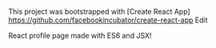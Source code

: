 This project was bootstrapped with [Create React App] https://github.com/facebookincubator/create-react-app Edit

React profile page made with ES6 and JSX!
